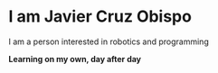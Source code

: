 # I am Javier Cruz Obispo

I am a person interested in robotics and programming 

**Learning on my own, day after day**
